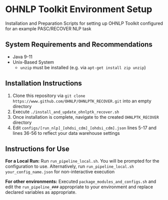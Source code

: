 # OHNLP Toolkit Environment Setup
Installation and Preparation Scripts for setting up OHNLP Toolkit configured for an example PASC/RECOVER NLP task
## System Requirements and Recommendations
* Java 9-11
* Unix-Based System 
    * `unzip` must be installed (e.g. via `apt-get install zip unzip`)
## Installation Instructions
1. Clone this repository via `git clone https://www.github.com/OHNLP/OHNLPTK_RECOVER.git` into an empty directory
2. Execute `./install_and_update_ohnlptk_recover.sh`
3. Once installation is complete, navigate to the created `OHNLPTK_RECOVER` directory
4. Edit `configs/[run_nlp]_[ohdsi_cdm]_[ohdsi_cdm].json` lines 5-17 and lines 36-56 to reflect your data warehouse settings
## Instructions for Use
**For a Local Run:** Run `run_pipeline_local.sh`. You will be prompted for the configuration to use. Alternatively, run `run_pipeline_local.sh your_config_name.json` for non-interactive execution

**For other environments:** Executed `package_modules_and_configs.sh` and edit the `run_pipeline_###` appropriate to your environment and replace declared variables as appropriate.

